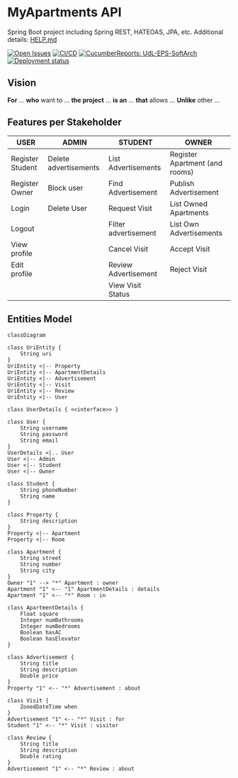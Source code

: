 # MyApartments API

Spring Boot project including Spring REST, HATEOAS, JPA, etc. Additional details: [HELP.md](HELP.md)

[![Open Issues](https://img.shields.io/github/issues-raw/UdL-EPS-SoftArch/myapartments-api?logo=github)](https://github.com/orgs/UdL-EPS-SoftArch/projects/22)
[![CI/CD](https://github.com/UdL-EPS-SoftArch/myapartments-api/actions/workflows/ci-cd.yml/badge.svg)](https://github.com/UdL-EPS-SoftArch/myapartments-api/actions)
[![CucumberReports: UdL-EPS-SoftArch](https://messages.cucumber.io/api/report-collections/faed8ca5-e474-4a1a-a72a-b8e2a2cd69f0/badge)](https://reports.cucumber.io/report-collections/faed8ca5-e474-4a1a-a72a-b8e2a2cd69f0)
[![Deployment status](https://img.shields.io/uptimerobot/status/m795321927-f749cb61c053b61e8da643c3)](https://myapartments-api.fly.dev)

## Vision

**For** ... **who** want to ...
**the project** ... **is an** ...
**that** allows ...
**Unlike** other ...

## Features per Stakeholder

| USER             | ADMIN                         | STUDENT              | OWNER                          |
|------------------|-------------------------------|----------------------|--------------------------------|
| Register Student | Delete advertisements         | List Advertisements  | Register Apartment (and rooms) |
| Register Owner   | Block user                    | Find Advertisement   | Publish Advertisement          |
| Login            | Delete User                   | Request Visit        | List Owned Apartments          |
| Logout           |                               | Filter advertisement | List Own Advertisements        |
| View profile     |                               | Cancel Visit         | Accept Visit                   |
| Edit profile     |                               | Review Advertisement | Reject Visit                   |
|                  |                               | View Visit Status    |                                |

## Entities Model

```mermaid
classDiagram

class UriEntity {
    String uri
}
UriEntity <|-- Property
UriEntity <|-- ApartmentDetails
UriEntity <|-- Advertisement
UriEntity <|-- Visit
UriEntity <|-- Review
UriEntity <|-- User

class UserDetails { <<interface>> }

class User {
    String username
    String password
    String email
}
UserDetails <|.. User
User <|-- Admin
User <|-- Student
User <|-- Owner

class Student {
    String phoneNumber
    String name
}

class Property {
    String description
}
Property <|-- Apartment
Property <|-- Room

class Apartment {
    String street
    String number
    String city
}
Owner "1" --> "*" Apartment : owner
Apartment "1" <-- "1" ApartmentDetails : details
Apartment "1" <-- "*" Room : in

class ApartmentDetails {
    Float square
    Integer numBathrooms
    Integer numBedrooms
    Boolean hasAC
    Boolean hasElevator
}
    
class Advertisement {
    String title
    String description
    Double price
}
Property "1" <-- "*" Advertisement : about

class Visit {
    ZonedDateTime when
}
Advertisement "1" <-- "*" Visit : for
Student "1" <-- "*" Visit : visitor

class Review {
    String title
    String description
    Double rating
}
Advertisement "1" <-- "*" Review : about

```
